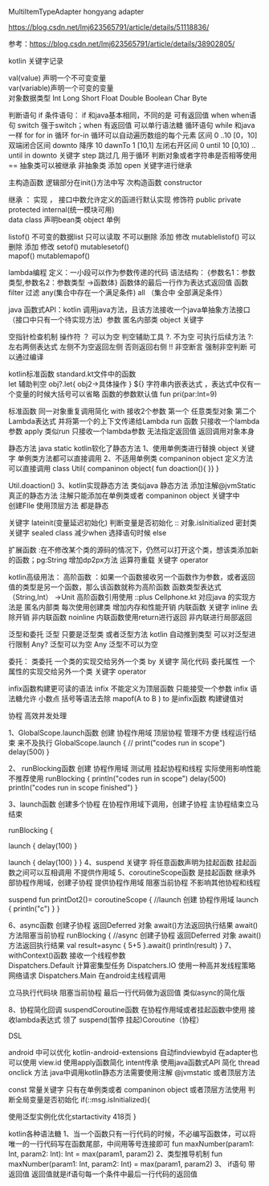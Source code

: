MultiItemTypeAdapter hongyang adapter

https://blog.csdn.net/lmj623565791/article/details/51118836/

 参考：https://blog.csdn.net/lmj623565791/article/details/38902805/

 kotlin 关键字记录

 val(value) 声明一个不可变变量  
 var(variable)声明一个可变的变量  
 对象数据类型 Int Long Short Float Double Boolean Char Byte  

判断语句
 if  条件语句： if 和java基本相同，不同的是 可有返回值
 when   when语句 switch  强于switch；when 有返回值 可以单行语法糖
 循环语句
  while  和java一样
  for  for in 循环
for-in 循环可以自动遍历数组的每个元素
  区间
 0 ..10 [0，10] 双端闭合区间   downto 降序 10 dawnTo 1 [10,1]
 左闭右开区间 0 until 10  [0,10)
   ..  until in downto
关键字 step  跳过几 用于循环
判断对象或者字符串是否相等使用==
抽象类可以被继承 非抽象类  添加 open 关键字进行继承 
 
主构造函数   逻辑部分在init{}方法中写
次构造函数 constructor

继承 ： 实现 ，
接口中数允许定义的函进行默认实现
修饰符 public  private  protected internal(统一模块可用)  
data class 声明bean类
object 单例

listof()  不可变的数据list 只可以读取 不可以删除 添加 修改
mutablelistof()    可以删除 添加 修改
setof() 
mutablesetof()  
mapof() 
mutablemapof()


lambda编程
定义：一小段可以作为参数传递的代码
语法结构： {参数名1：参数类型,参数名2：参数类型 ->函数体}  函数体的最后一行作为表达式返回值
函数 filter 过滤
any(集合中存在一个满足条件) 
all （集合中 全部满足条件）
 
java 函数式API：kotlin 调用java方法，且该方法接收一个java单抽象方法接口（接口中只有一个待实现方法）参数
 匿名内部类 object 关键字

空指针检查机制  操作符 ？ 可以为空 
判空辅助工具 ?.  不为空 可执行后续方法
?:   左右两侧表达式  左侧不为空返回左侧 否则返回右侧
!! 非空断言 强制非空判断 可以通过编译 


kotlin标准函数 standard.kt文件中的函数  
let 辅助判空 obj?.let{
obj2->具体操作
}
${} 字符串内嵌表达式 ，表达式中仅有一个变量的时候大括号可以省略
函数的参数默认值 fun pri(par:Int=9)

标准函数  同一对象重复调用简化
with 接收2个参数 第一个 任意类型对象 第二个Lambda表达式  并将第一个的上下文传递给Lambda
run 函数 只接收一个lambda参数 
apply  类似run  只接收一个lambda参数  无法指定返回值 返回调用对象本身



静态方法 java  static 
kotlin软化了静态方法 1、使用单例类进行替换 object 关键字 单例类方法都可以直接调用
                   2、不适用单例类   companinon object 定义方法 可以直接调用
class Util{
companinon object{
fun doaction(){
}}
}

Util.doaction()
3、kotlin实现静态方法   类似java 静态方法  添加注解@jvmStatic 真正的静态方法 注解只能添加在单例类或者 companinon object
关键字中  
创建FIle 使用顶层方法  都是静态

关键字 lateinit(变量延迟初始化) 
判断变量是否初始化 :: 对象.isInitialized
密封类关键字 sealed class 减少when 选择语句时候 else

 扩展函数  :在不修改某个类的源码的情况下，仍然可以打开这个类，想该类添加新的函数；pg:String 增加dp2px方法
 运算符重载 关键字 operator

kotlin高级用法：
高阶函数 ：如果一个函数接收另一个函数作为参数，或者返回值的类型是另一个函数，那么该函数就称为高阶函数
函数类型表达式 （String,Int） ->Unit
高阶函数引用使用 ::plus
Cellphone.kt
对应java 的实现方法是 匿名内部类 每次使用创建类 增加内存和性能开销
内联函数 关键字 inline 去除开销  非内联函数 noinline 
内联函数使用return进行返回  非内联进行局部返回




泛型和委托
泛型 只要是泛型类 或者泛型方法 kotlin 自动推到类型  可以对泛型进行限制 
Any? 泛型可以为空  Any 泛型不可以为空

委托： 类委托 一个类的实现交给另外一个类  by 关键字 简化代码
      委托属性  一个属性的实现交给另外一个类 关键字 operator

infix函数构建更可读的语法
infix 不能定义为顶层函数  只能接受一个参数 
infix 语法糖允许 小数点 括号等语法去除
mapof(A to B ) to 是infix函数 构建键值对

协程 高效并发处理

1、GlobalScope.launch函数 创建 协程作用域   顶层协程 管理不方便 线程运行结束 来不及执行
GlobalScope.launch {
//        print("codes run in scope")
delay(500)
}

2、 runBlocking函数 创建 协程作用域  测试用 挂起协程和线程 实际使用影响性能 不推荐使用
runBlocking {
println("codes run in scope")
delay(500)
println("codes run in scope finished")
}

3、launch函数 创建多个协程  在协程作用域下调用，创建子协程 主协程结束立马结束

runBlocking {

launch {
delay(100)
}

launch {
            delay(100)
        }
    }
4、suspend 关键字 将任意函数声明为挂起函数 挂起函数之间可以互相调用 不提供作用域
5、coroutineScope函数 是挂起函数    继承外部协程作用域，创建子协程 提供协程作用域
阻塞当前协程 不影响其他协程和线程

suspend fun printDot2()= coroutineScope {
//launch    创建 协程作用域
launch {
println("c")
}
}

6、async函数 创建子协程 返回Deferred 对象  await()方法返回执行结果  await()方法阻塞当前协程
runBlocking {
//async 创建子协程 返回Deferred 对象  await()方法返回执行结果
val result=async {
5+5
}.await()
println(result)
}
7、withContext()函数 接收一个线程参数    
Dispatchers.Default 计算密集型任务
Dispatchers.IO  使用一种高并发线程策略 网络请求
Dispatchers.Main 在android主线程调用

立马执行代码块 阻塞当前协程 最后一行代码做为返回值 类似async的简化版

8、协程简化回调 
suspendCoroutine函数 在协程作用域或者挂起函数中使用 接收lambda表达式 领了
suspend(暂停 挂起)Coroutine（协程）


DSL

android 中可以优化
kotlin-android-extensions 自动findviewbyid
在adapter也可以使用 view.id
使用apply函数简化 intent传承
使用java函数式API 简化 thread  onclick 方法
java中调用kotlin静态方法需要使用注解 @jvmstatic 或者顶层方法

const 常量关键字  只有在单例类或者 companinon object 或者顶层方法使用
判断全局变量是否初始化 if(::msg.isInitialized){

使用泛型实例化优化startactivity  418页
                    }

kotlin各种语法糖
1、当一个函数只有一行代码的时候，不必编写函数体，可以将唯一的一行代码写在函数尾部，中间用等号连接即可
fun maxNumber(param1: Int, param2: Int): Int = max(param1, param2)
2、类型推导机制
fun maxNumber(param1: Int, param2: Int) = max(param1, param2)
3、 if语句 带返回值  返回值就是if语句每一个条件中最后一行代码的返回值
